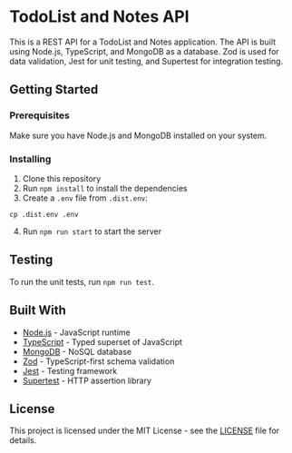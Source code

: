 # TodoList and Notes API

This is a REST API for a TodoList and Notes application. The API is built using Node.js, TypeScript, and MongoDB as a database. Zod is used for data validation, Jest for unit testing, and Supertest for integration testing.

## Getting Started

### Prerequisites

Make sure you have Node.js and MongoDB installed on your system.

### Installing

1. Clone this repository
2. Run `npm install` to install the dependencies
3. Create a `.env` file from `.dist.env`:

```
cp .dist.env .env
```

4. Run `npm run start` to start the server

## Testing

To run the unit tests, run `npm run test`.

## Built With

- [Node.js](https://nodejs.org/) - JavaScript runtime
- [TypeScript](https://www.typescriptlang.org/) - Typed superset of JavaScript
- [MongoDB](https://www.mongodb.com/) - NoSQL database
- [Zod](https://github.com/colinhacks/zod) - TypeScript-first schema validation
- [Jest](https://jestjs.io/) - Testing framework
- [Supertest](https://github.com/visionmedia/supertest) - HTTP assertion library

## License

This project is licensed under the MIT License - see the [LICENSE](LICENSE) file for details.
